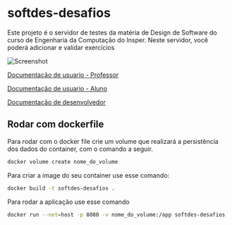 # softdes-desafios

Este projeto é o servidor de testes da matéria de Design de Software do curso de Engenharia da Computação do Insper. Neste servidor, você poderá adicionar e validar exercícios

![Screenshot]()

[Documentação de usuario - Professor](https://warlenrodrigues.github.io/softdes-desafios/professor/)

[Documentação de usuario - Aluno](https://warlenrodrigues.github.io/softdes-desafios/aluno/)

[Documentação de desenvolvedor](https://warlenrodrigues.github.io/softdes-desafios/desenvolvedor/)

## Rodar com dockerfile

Para rodar com o docker file crie um volume que realizará a persistência dos dados do container, com o comando a seguir.

``` sh
docker volume create nome_do_volume

```
Para criar a image do seu container use esse comando:

``` sh
docker build -t softdes-desafios .

```

Para rodar a aplicação use esse comando

``` sh
docker run --net=host -p 8080 -v nome_do_volume:/app softdes-desafios

```
